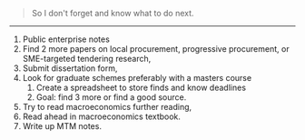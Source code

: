 >So I don't forget and know what to do next.
---
1. Public enterprise notes
2. Find 2 more papers on local procurement, progressive procurement, or SME-targeted tendering research,
3. Submit dissertation form,
4. Look for graduate schemes preferably with a masters course
	1. Create a spreadsheet to store finds and know deadlines
	2. Goal: find 3 more or find a good source.
5. Try to read macroeconomics further reading,
6. Read ahead in macroeconomics textbook.
7. Write up MTM notes.